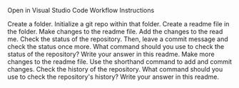 Open in Visual Studio Code
Workflow
Instructions

Create a folder.
Initialize a git repo within that folder.
Create a readme file in the folder.
Make changes to the readme file.
Add the changes to the read me. Check the status of the repository. Then, leave a commit message and check the status once more.
What command should you use to check the status of the repository? Write your answer in this readme.
Make more changes to the readme file. Use the shorthand command to add and commit changes.
Check the history of the repository.
What command should you use to check the repository's history? Write your answer in this readme.